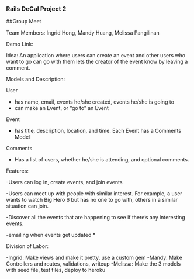 ### Rails DeCal Project 2

##Group Meet

Team Members: Ingrid Hong, Mandy Huang, Melissa Pangilinan

Demo Link: 


Idea: An application where users can create an event and other users who want to go can go with them lets the creator of the event know by leaving a comment.


Models and Description:

User

- has name, email, events he/she created, events he/she is going to
- can make an Event, or “go to” an Event

Event

- has title, description, location, and time. Each Event has a Comments Model

Comments

- Has a list of users, whether he/she is attending, and optional comments.


Features:

-Users can log in, create events, and join events

-Users can meet up with people with similar interest. For example, a user wants to watch Big Hero 6 but has no one to go with, others in a similar situation can join.

-Discover all the events that are happening to see if there’s any interesting events.

-emailing when events get updated *


Division of Labor:

-Ingrid: Make views and make it pretty, use a custom gem
-Mandy: Make Controllers and routes, validations, writeup
-Melissa: Make the 3 models with seed file, test files, deploy to heroku


